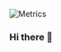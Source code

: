 ![Metrics](https://metrics.lecoq.io/ferryhinardi?template=classic&isocalendar=1&languages=1&topics=1&stars=1&habits=1&reactions=1&stargazers=1&stackoverflow=1&activity=1&projects=1&isocalendar.duration=full-year&languages.limit=8&languages.threshold=100%25&languages.colors=github&languages.aliases=javascript%3AJS%20typescript%3ATS&languages.sections=most-used&languages.indepth=false&languages.analysis.timeout=20&languages.categories=markup%2C%20programming&languages.recent.categories=markup%2C%20programming&languages.recent.load=300&languages.recent.days=14&topics.mode=starred&topics.sort=stars&topics.limit=15&stars.limit=4&habits.from=200&habits.days=29&habits.facts=true&habits.charts=true&habits.charts.type=classic&habits.trim=false&reactions.limit=200&reactions.limit.issues=100&reactions.limit.discussions=100&reactions.limit.discussions.comments=100&reactions.days=0&reactions.display=absolute&stargazers.charts.type=classic&projects.limit=4&projects.repositories=traveloka%2Fwww%2Fproject%2F1&projects.descriptions=false&activity.limit=5&activity.load=300&activity.days=14&activity.visibility=all&activity.timestamps=false&activity.filter=all&stackoverflow.user=0&stackoverflow.sections=answers-top%2C%20questions-recent&stackoverflow.limit=2&stackoverflow.lines=4&stackoverflow.lines.snippet=2&config.timezone=Asia%2FJakarta)

### Hi there 👋

<!--
**ferryhinardi/ferryhinardi** is a ✨ _special_ ✨ repository because its `README.md` (this file) appears on your GitHub profile.

Here are some ideas to get you started:

- 🔭 I’m currently working on ...
- 🌱 I’m currently learning ...
- 👯 I’m looking to collaborate on ...
- 🤔 I’m looking for help with ...
- 💬 Ask me about ...
- 📫 How to reach me: ...
- 😄 Pronouns: ...
- ⚡ Fun fact: ...
-->
